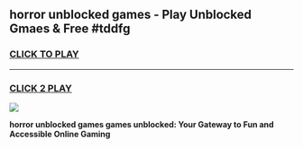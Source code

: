 
## horror unblocked games - Play Unblocked Gmaes & Free #tddfg
<h3>
<a href="https://news.freeplayer.one?title=horror_unblocked_games&ref=03M">CLICK TO PLAY</a></h3>
<hr>

<h3>
<a href="https://news.freeplayer.one?title=horror_unblocked_games&ref=03M">CLICK 2 PLAY</a>
  
</h3>

<a href="https://news.freeplayer.one?title=horror_unblocked_games&ref=03M"><img src="https://clearcache.store/games.png"></a>


**horror unblocked games games unblocked: Your Gateway to Fun and Accessible Online Gaming**
